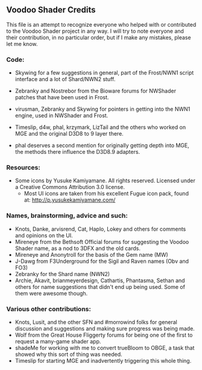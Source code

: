 ## Voodoo Shader Credits

This file is an attempt to recognize everyone who helped with or contributed to the Voodoo Shader project in any way. I will
try to note everyone and their contribution, in no particular order, but if I make any mistakes, please let me know.


### Code:
* Skywing for a few suggestions in general, part of the Frost/NWN1 script interface and a lot of Shard/NWN2 stuff.
* Zebranky and Nostrebor from the Bioware forums for NWShader patches that have been used in Frost.
* virusman, Zebranky and Skywing for pointers in getting into the NWN1 engine, used in NWShader and Frost.

* Timeslip, d4w, phal, krzymark, LizTail and the others who worked on MGE and the original D3D8 to 9 layer there.
* phal deserves a second mention for originally getting depth into MGE, the methods there influence the D3D8.9 adapters.

### Resources:
* Some icons by Yusuke Kamiyamane. All rights reserved. Licensed under a Creative Commons Attribution 3.0 license.
  * Most UI icons are taken from his excellent Fugue icon pack, found at: http://p.yusukekamiyamane.com/


### Names, brainstorming, advice and such:
* Knots, Danke, arvisrend, Cat, Haplo, Lokey and others for comments and opinions on the UI.
* Mireneye from the Bethsoft Official forums for suggesting the Voodoo Shader name, as a nod to 3DFX and the old cards.
* Mireneye and Anonytroll for the basis of the Gem name (MW)
* J-Dawg from F3Underground for the Sigil and Raven names (Obv and FO3)
* Zebranky for the Shard name (NWN2)
* Archie, Akavit, brianmeyerdesign, Cathartis, Phantasma, Sethan and others for name suggestions that didn't end up being
  used. Some of them were awesome though.

### Various other contributions:
* Knots, Lusit, and the other SFN and #morrowind folks for general discussion and suggestions and making sure progress was
  being made.
* Wolf from the Great House Fliggerty forums for being one of the first to request a many-game shader app.
* shadeMe for working with me to convert trueBloom to OBGE, a task that showed why this sort of thing was needed.
* Timeslip for starting MGE and inadvertently triggering this whole thing.